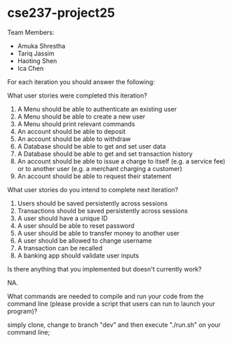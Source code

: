 # cse237-project25

Team Members:

* Amuka Shrestha
* Tariq Jassim
* Haoting Shen
* Ica Chen

For each iteration you should answer the following:


What user stories were completed this iteration?
1. A Menu should be able to authenticate an existing user
2. A Menu should be able to create a new user
3. A Menu should print relevant commands
4. An account should be able to deposit
5. An account should be able to withdraw
6. A Database should be able to get and set user data
7. A Database should be able to get and set transaction history
8. An account should be able to issue a charge to itself (e.g. a service fee) or to another user (e.g. a merchant charging a customer)
9. An account should be able to request their statement

What user stories do you intend to complete next iteration?
1. Users should be saved persistently across sessions
2. Transactions should be saved persistently across sessions
3. A user should have a unique ID
4. A user should be able to reset password
5. A user should be able to transfer money to another user
6. A user should be allowed to change username
7. A transaction can be recalled
8. A banking app should validate user inputs

Is there anything that you implemented but doesn't currently work?

NA.

What commands are needed to compile and run your code from the command line (please provide a script that users can run to launch your program)?

simply clone, change to branch "dev" and then execute "./run.sh" on your command line;
